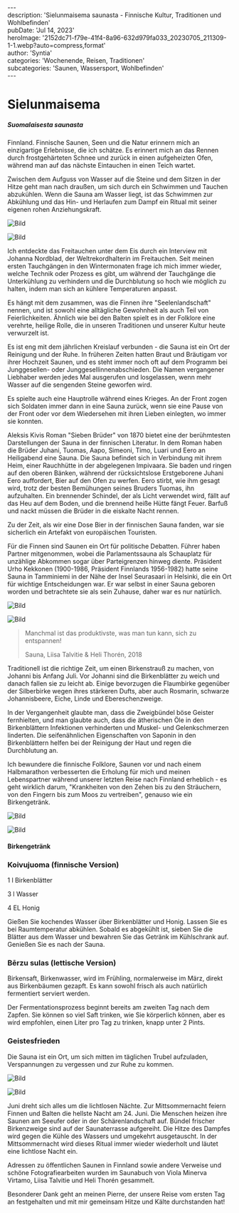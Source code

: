\---  
description: 'Sielunmaisema saunasta - Finnische Kultur, Traditionen und Wohlbefinden'  
pubDate: 'Jul 14, 2023'  
heroImage: '2152dc71-f79e-41f4-8a96-632d979fa033_20230705_211309-1-1.webp?auto=compress,format'  
author: 'Syntia'  
categories: 'Wochenende, Reisen, Traditionen'  
subcategories: 'Saunen, Wassersport, Wohlbefinden'  
\---  

# **Sielunmaisema**

##### **Suomalaisesta saunasta**

Finnland. Finnische Saunen, Seen und die Natur erinnern mich an einzigartige Erlebnisse, die ich schätze. Es erinnert mich an das Rennen durch frostgehärteten Schnee und zurück in einen aufgeheizten Ofen, während man auf das nächste Eintauchen in einen Teich wartet.

Zwischen dem Aufguss von Wasser auf die Steine und dem Sitzen in der Hitze geht man nach draußen, um sich durch ein Schwimmen und Tauchen abzukühlen. Wenn die Sauna am Wasser liegt, ist das Schwimmen zur Abkühlung und das Hin- und Herlaufen zum Dampf ein Ritual mit seiner eigenen rohen Anziehungskraft.

![Bild](https://images.prismic.io/syntia/201c72bf-8ad2-4862-9b50-393b20f7c6b2_20230707_173501.webp?auto=compress,format)

![Bild](https://images.prismic.io/syntia/d467cc0b-a96c-4547-8326-92da86d42e41_20230707_173627.webp?auto=compress,format)

Ich entdeckte das Freitauchen unter dem Eis durch ein Interview mit Johanna Nordblad, der Weltrekordhalterin im Freitauchen. Seit meinen ersten Tauchgängen in den Wintermonaten frage ich mich immer wieder, welche Technik oder Prozess es gibt, um während der Tauchgänge die Unterkühlung zu verhindern und die Durchblutung so hoch wie möglich zu halten, indem man sich an kühlere Temperaturen anpasst.

Es hängt mit dem zusammen, was die Finnen ihre "Seelenlandschaft" nennen, und ist sowohl eine alltägliche Gewohnheit als auch Teil von Feierlichkeiten. Ähnlich wie bei den Balten spielt es in der Folklore eine verehrte, heilige Rolle, die in unseren Traditionen und unserer Kultur heute verwurzelt ist.

Es ist eng mit dem jährlichen Kreislauf verbunden - die Sauna ist ein Ort der Reinigung und der Ruhe. In früheren Zeiten hatten Braut und Bräutigam vor ihrer Hochzeit Saunen, und es steht immer noch oft auf dem Programm bei Junggesellen- oder Junggesellinnenabschieden. Die Namen vergangener Liebhaber werden jedes Mal ausgerufen und losgelassen, wenn mehr Wasser auf die sengenden Steine geworfen wird.

Es spielte auch eine Hauptrolle während eines Krieges. An der Front zogen sich Soldaten immer dann in eine Sauna zurück, wenn sie eine Pause von der Front oder vor dem Wiedersehen mit ihren Lieben einlegten, wo immer sie konnten.

Aleksis Kivis Roman "Sieben Brüder" von 1870 bietet eine der berühmtesten Darstellungen der Sauna in der finnischen Literatur. In dem Roman haben die Brüder Juhani, Tuomas, Aapo, Simeoni, Timo, Luari und Eero an Heiligabend eine Sauna. Die Sauna befindet sich in Verbindung mit ihrem Heim, einer Rauchhütte in der abgelegenen Impivaara. Sie baden und ringen auf den oberen Bänken, während der rücksichtslose Erstgeborene Juhani Eero auffordert, Bier auf den Ofen zu werfen. Eero stirbt, wie ihm gesagt wird, trotz der besten Bemühungen seines Bruders Tuomas, ihn aufzuhalten. Ein brennender Schindel, der als Licht verwendet wird, fällt auf das Heu auf dem Boden, und die brennend heiße Hütte fängt Feuer. Barfuß und nackt müssen die Brüder in die eiskalte Nacht rennen.

Zu der Zeit, als wir eine Dose Bier in der finnischen Sauna fanden, war sie sicherlich ein Artefakt von europäischen Touristen.

Für die Finnen sind Saunen ein Ort für politische Debatten. Führer haben Partner mitgenommen, wobei die Parlamentssauna als Schauplatz für unzählige Abkommen sogar über Parteigrenzen hinweg diente. Präsident Urho Kekkonen (1900-1986, Präsident Finnlands 1956-1982) hatte seine Sauna in Tamminiemi in der Nähe der Insel Seurasaari in Helsinki, die ein Ort für wichtige Entscheidungen war. Er war selbst in einer Sauna geboren worden und betrachtete sie als sein Zuhause, daher war es nur natürlich.

![Bild](https://images.prismic.io/syntia/2152dc71-f79e-41f4-8a96-632d979fa033_20230705_211309-1-1.webp?auto=compress,format)

![Bild](https://images.prismic.io/syntia/b1dd0dce-6580-4a4a-a84e-ba7073c38c62_img_20230704_152617.webp?auto=compress,format)

> Manchmal ist das produktivste, was man tun kann, sich zu entspannen!
> 
> Sauna, Liisa Talvitie & Heli Thorén, 2018

Traditionell ist die richtige Zeit, um einen Birkenstrauß zu machen, von Johanni bis Anfang Juli. Vor Johanni sind die Birkenblätter zu weich und danach fallen sie zu leicht ab. Einige bevorzugen die Flaumbirke gegenüber der Silberbirke wegen ihres stärkeren Dufts, aber auch Rosmarin, schwarze Johannisbeere, Eiche, Linde und Ebereschenzweige.

In der Vergangenheit glaubte man, dass die Zweigbündel böse Geister fernhielten, und man glaubte auch, dass die ätherischen Öle in den Birkenblättern Infektionen verhinderten und Muskel- und Gelenkschmerzen linderten. Die seifenähnlichen Eigenschaften von Saponin in den Birkenblättern helfen bei der Reinigung der Haut und regen die Durchblutung an.

Ich bewundere die finnische Folklore, Saunen vor und nach einem Halbmarathon verbesserten die Erholung für mich und meinen Lebenspartner während unserer letzten Reise nach Finnland erheblich - es geht wirklich darum, "Krankheiten von den Zehen bis zu den Sträuchern, von den Fingern bis zum Moos zu vertreiben", genauso wie ein Birkengetränk.



![Bild](https://images.prismic.io/syntia/fc772b25-6d33-4795-a9bf-8aead83d550d_img_20230708_173852_223.webp?auto=compress,format)

![Bild](https://images.prismic.io/syntia/0b1f99e6-2d08-4979-b77d-a79916c4fbe0_IMG_20230708_104539_3.jpg?auto=compress,format)

#### **Birkengetränk**

### **Koivujuoma (finnische Version)**

1 l Birkenblätter

3 l Wasser

4 EL Honig

Gießen Sie kochendes Wasser über Birkenblätter und Honig. Lassen Sie es bei Raumtemperatur abkühlen. Sobald es abgekühlt ist, sieben Sie die Blätter aus dem Wasser und bewahren Sie das Getränk im Kühlschrank auf. Genießen Sie es nach der Sauna.

### **Bērzu sulas (lettische Version)**

Birkensaft, Birkenwasser, wird im Frühling, normalerweise im März, direkt aus Birkenbäumen gezapft. Es kann sowohl frisch als auch natürlich fermentiert serviert werden.

Der Fermentationsprozess beginnt bereits am zweiten Tag nach dem Zapfen. Sie können so viel Saft trinken, wie Sie körperlich können, aber es wird empfohlen, einen Liter pro Tag zu trinken, knapp unter 2 Pints.

### **Geistesfrieden**

Die Sauna ist ein Ort, um sich mitten im täglichen Trubel aufzuladen, Verspannungen zu vergessen und zur Ruhe zu kommen.

![Bild](https://images.prismic.io/syntia/2147ce47-df70-40e7-8483-ac5b0556dbc9_20230704_224756.jpg?auto=compress,format)

![Bild](https://images.prismic.io/syntia/30e8568f-75ba-48a9-b46f-4794ee1606fa_20230704_230119.webp?auto=compress,format)

Juni dreht sich alles um die lichtlosen Nächte. Zur Mittsommernacht feiern Finnen und Balten die hellste Nacht am 24. Juni. Die Menschen heizen ihre Saunen am Seeufer oder in der Schärenlandschaft auf. Bündel frischer Birkenzweige sind auf der Saunaterrasse aufgereiht. Die Hitze des Dampfes wird gegen die Kühle des Wassers und umgekehrt ausgetauscht. In der Mittsommernacht wird dieses Ritual immer wieder wiederholt und läutet eine lichtlose Nacht ein.

Adressen zu öffentlichen Saunen in Finnland sowie andere Verweise und schöne Fotografiearbeiten wurden im Saunabuch von Viola Minerva Virtamo, Liisa Talvitie und Heli Thorén gesammelt.

Besonderer Dank geht an meinen Pierre, der unsere Reise vom ersten Tag an festgehalten und mit mir gemeinsam Hitze und Kälte durchstanden hat!